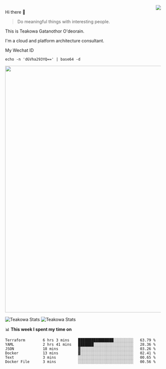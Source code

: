 <img align="right" src="https://github-readme-stats.vercel.app/api?username=Teakowa&show_icons=true&icon_color=2f80ed&text_color=718096&bg_color=ffffff&hide_title=true" />

Hi there 👋

> Do meaningful things with interesting people.

This is Teakowa Gatanothor O'deorain.

I'm a cloud and platform architecture consultant.

My Wechat ID

```
echo -n 'dGVha293YQ==' | base64 -d
```

<a href="https://github.com/ryo-ma/github-profile-trophy">
  <img width=800 src="https://github-profile-trophy.vercel.app/?username=Teakowa&column=8&theme=radical&no-frame=true&no-bg=true"/>
</a>

![Teakowa Stats](https://github-profile-summary-cards.vercel.app/api/cards/repos-per-language?username=Teakowa&theme=nord_bright)
![Teakowa Stats](https://github-profile-summary-cards.vercel.app/api/cards/most-commit-language?username=Teakowa&theme=nord_bright)


📊 **This week I spent my time on**
<!--START_SECTION:waka-->

```text
Terraform        6 hrs 3 mins    ████████████████░░░░░░░░░   63.79 %
YAML             2 hrs 41 mins   ███████░░░░░░░░░░░░░░░░░░   28.36 %
JSON             18 mins         ▓░░░░░░░░░░░░░░░░░░░░░░░░   03.26 %
Docker           13 mins         ▓░░░░░░░░░░░░░░░░░░░░░░░░   02.41 %
Text             3 mins          ░░░░░░░░░░░░░░░░░░░░░░░░░   00.65 %
Docker File      3 mins          ░░░░░░░░░░░░░░░░░░░░░░░░░   00.56 %
```

<!--END_SECTION:waka-->
